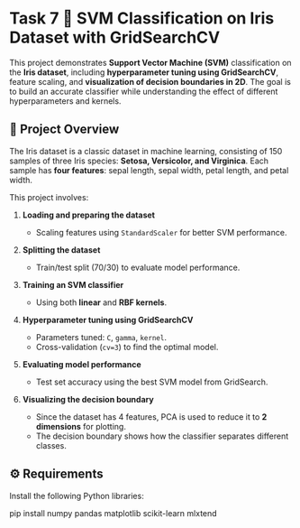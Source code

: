 # Task 7 🌸 SVM Classification on Iris Dataset with GridSearchCV

This project demonstrates **Support Vector Machine (SVM)** classification on the **Iris dataset**, including **hyperparameter tuning using GridSearchCV**, feature scaling, and **visualization of decision boundaries in 2D**. The goal is to build an accurate classifier while understanding the effect of different hyperparameters and kernels.


## 📌 Project Overview

The Iris dataset is a classic dataset in machine learning, consisting of 150 samples of three Iris species: **Setosa, Versicolor, and Virginica**. Each sample has **four features**: sepal length, sepal width, petal length, and petal width.

This project involves:

1. **Loading and preparing the dataset**  
   - Scaling features using `StandardScaler` for better SVM performance.

2. **Splitting the dataset**  
   - Train/test split (70/30) to evaluate model performance.

3. **Training an SVM classifier**  
   - Using both **linear** and **RBF kernels**.

4. **Hyperparameter tuning using GridSearchCV**  
   - Parameters tuned: `C`, `gamma`, `kernel`.  
   - Cross-validation (`cv=3`) to find the optimal model.

5. **Evaluating model performance**  
   - Test set accuracy using the best SVM model from GridSearch.  

6. **Visualizing the decision boundary**  
   - Since the dataset has 4 features, PCA is used to reduce it to **2 dimensions** for plotting.  
   - The decision boundary shows how the classifier separates different classes.


## ⚙️ Requirements

Install the following Python libraries:

pip install numpy pandas matplotlib scikit-learn mlxtend 
